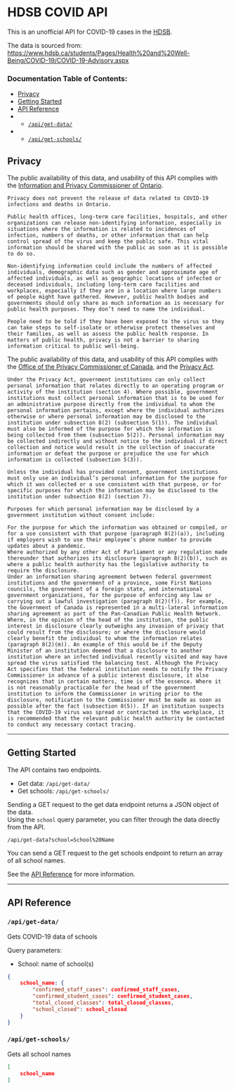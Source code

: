 # HDSB COVID API

This is an unofficial API for COVID-19 cases in the [HDSB](https://hdsb.ca).

The data is sourced from: https://www.hdsb.ca/students/Pages/Health%20and%20Well-Being/COVID-19/COVID-19-Advisory.aspx

### Documentation Table of Contents:
- [Privacy](#Privacy)
- [Getting Started](#getting-started)
- [API Reference](#api-reference)
- - [`/api/get-data/`](#apiget-data)
- - [`/api/get-schools/`](#apiget-schools)



## Privacy

The public availability of this data, and usability of this API complies with the [Information and Privacy Commissioner of Ontario](https://www.ipc.on.ca).
```
Privacy does not prevent the release of data related to COVID-19 infections and deaths in Ontario.

Public health offices, long-term care facilities, hospitals, and other organizations can release non-identifying information, especially in situations where the information is related to incidences of infection, numbers of deaths, or other information that can help control spread of the virus and keep the public safe. This vital information should be shared with the public as soon as it is possible to do so.

Non-identifying information could include the numbers of affected individuals, demographic data such as gender and approximate age of affected individuals, as well as geographic locations of infected or deceased individuals, including long-term care facilities and workplaces, especially if they are in a location where large numbers of people might have gathered. However, public health bodies and governments should only share as much information as is necessary for public health purposes. They don’t need to name the individual.

People need to be told if they have been exposed to the virus so they can take steps to self-isolate or otherwise protect themselves and their families, as well as assess the public health response. In matters of public health, privacy is not a barrier to sharing information critical to public well-being.
```

The public availability of this data, and usability of this API complies with the [Office of the Privacy Commissioner of Canada](https://www.priv.gc.ca), and the [Privacy Act](https://laws-lois.justice.gc.ca/ENG/ACTS/P-21/index.html).

```
Under the Privacy Act, government institutions can only collect personal information that relates directly to an operating program or activity of the institution (section 4). Where possible, government institutions must collect personal information that is to be used for an administrative purpose directly from the individual to whom the personal information pertains, except where the individual authorizes otherwise or where personal information may be disclosed to the institution under subsection 8(2) (subsection 5(1)). The individual must also be informed of the purpose for which the information is being collected from them (subsection 5(2)). Personal information may be collected indirectly and without notice to the individual if direct collection and notice would result in the collection of inaccurate information or defeat the purpose or prejudice the use for which information is collected (subsection 5(3)).

Unless the individual has provided consent, government institutions must only use an individual’s personal information for the purpose for which it was collected or a use consistent with that purpose, or for specific purposes for which the information may be disclosed to the institution under subsection 8(2) (section 7).

Purposes for which personal information may be disclosed by a government institution without consent include:

For the purpose for which the information was obtained or compiled, or for a use consistent with that purpose (paragraph 8(2)(a)), including if employers wish to use their employee’s phone number to provide updates about a pandemic.
Where authorized by any other Act of Parliament or any regulation made thereunder that authorizes its disclosure (paragraph 8(2)(b)), such as where a public health authority has the legislative authority to require the disclosure.
Under an information sharing agreement between federal government institutions and the government of a province, some First Nations councils, the government of a foreign state, and international government organizations, for the purpose of enforcing any law or carrying out a lawful investigation (paragraph 8(2)(f)). For example, the Government of Canada is represented in a multi-lateral information sharing agreement as part of the Pan-Canadian Public Health Network.
Where, in the opinion of the head of the institution, the public interest in disclosure clearly outweighs any invasion of privacy that could result from the disclosure; or where the disclosure would clearly benefit the individual to whom the information relates (paragraph 8(2)(m)). An example of this would be if the Deputy Minister of an institution deemed that a disclosure to another institution where an infected individual recently visited and may have spread the virus satisfied the balancing test. Although the Privacy Act specifies that the federal institution needs to notify the Privacy Commissioner in advance of a public interest disclosure, it also recognizes that in certain matters, time is of the essence. Where it is not reasonably practicable for the head of the government institution to inform the Commissioner in writing prior to the disclosure, notification to the Commissioner must be made as soon as possible after the fact (subsection 8(5)). If an institution suspects that the COVID-19 virus was spread or contracted in the workplace, it is recommended that the relevant public health authority be contacted to conduct any necessary contact tracing.
```

---

## Getting Started

The API contains two endpoints.

- Get data: `/api/get-data/`
- Get schools: `/api/get-schools/`

Sending a GET request to the get data endpoint returns a JSON object of the data.\
Using the `school` query parameter, you can filter through the data directly from the API.
```
/api/get-data?school=School%20Name
```
You can send a GET request to the get schools endpoint to return an array of all school names.

See the [API Reference](#API%20Reference) for more information.

---

## API Reference

### `/api/get-data/`

Gets COVID-19 data of schools

Query parameters:
- School: name of school(s)

```json
{
    school_name: {
        "confirmed_staff_cases": confirmed_staff_cases,
        "confirmed_student_cases": confirmed_student_cases,
        "total_closed_classes": total_closed_classes,
        "school_closed": school_closed
    }
}
```

### `/api/get-schools/`

Gets all school names

```json
[
    school_name
]
```
